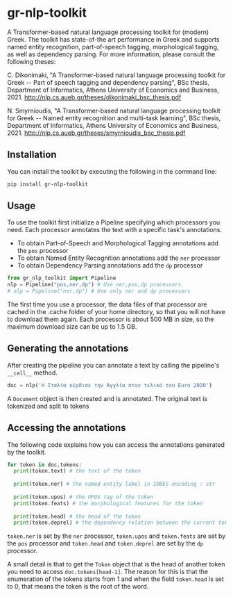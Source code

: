# gr-nlp-toolkit

A Transformer-based natural language processing toolkit for (modern) Greek. The toolkit has state-of-the art performance in Greek and supports named entity recognition, part-of-speech tagging, morphological tagging, as well as dependency parsing. For more information, please consult the following theses:

C. Dikonimaki, "A Transformer-based natural language processing toolkit for Greek -- Part of speech tagging and dependency parsing", BSc thesis, Department of Informatics, Athens University of Economics and Business, 2021. http://nlp.cs.aueb.gr/theses/dikonimaki_bsc_thesis.pdf

N. Smyrnioudis, "A Transformer-based natural language processing toolkit for Greek -- Named entity recognition and multi-task learning", BSc thesis, Department of Informatics, Athens University of Economics and Business, 2021. http://nlp.cs.aueb.gr/theses/smyrnioudis_bsc_thesis.pdf

## Installation

You can install the toolkit by executing the following in the command line:
```sh
pip install gr-nlp-toolkit
```

## Usage

To use the toolkit first initialize a Pipeline specifying which processors you need. Each processor 
annotates the text with a specific task's annotations.

- To obtain Part-of-Speech and Morphological Tagging annotations add the `pos` processor
- To obtain Named Entity Recognition annotations add the `ner` processor
- To obtain Dependency Parsing annotations add the `dp` processor

```python
from gr_nlp_toolkit import Pipeline
nlp = Pipeline("pos,ner,dp") # Use ner,pos,dp processors
# nlp = Pipeline("ner,dp") # Use only ner and dp processors
```

The first time you use a processor, the data files of that processor are cached in the .cache folder of your home directory, so that you will not have to download them again. Each processor is about 500 MB in size, so the maximum download size can be up to 1.5 GB.

## Generating the annotations

After creating the pipeline you can annotate a text by calling the pipeline's `__call__` method.

```python
doc = nlp('Η Ιταλία κέρδισε την Αγγλία στον τελικό του Euro 2020')
```
A `Document` object is then created and is annotated. The original text is tokenized 
and split to tokens

## Accessing the annotations

The following code explains how you can access the annotations generated by the toolkit.

```python
for token in doc.tokens:
  print(token.text) # the text of the token
  
  print(token.ner) # the named entity label in IOBES encoding : str
  
  print(token.upos) # the UPOS tag of the token
  print(token.feats) # the morphological features for the token
  
  print(token.head) # the head of the token
  print(token.deprel) # the dependency relation between the current token and its head
```

`token.ner` is set by the `ner` processor, `token.upos` and `token.feats` are set by the `pos` processor
and `token.head` and `token.deprel` are set by the `dp` processor.

A small detail is that to get the `Token` object that is the head of another token you need to access
`doc.tokens[head-1]`. The reason for this is that the enumeration of the tokens starts from 1 and when the
field `token.head` is set to 0, that means the token is the root of the word.
